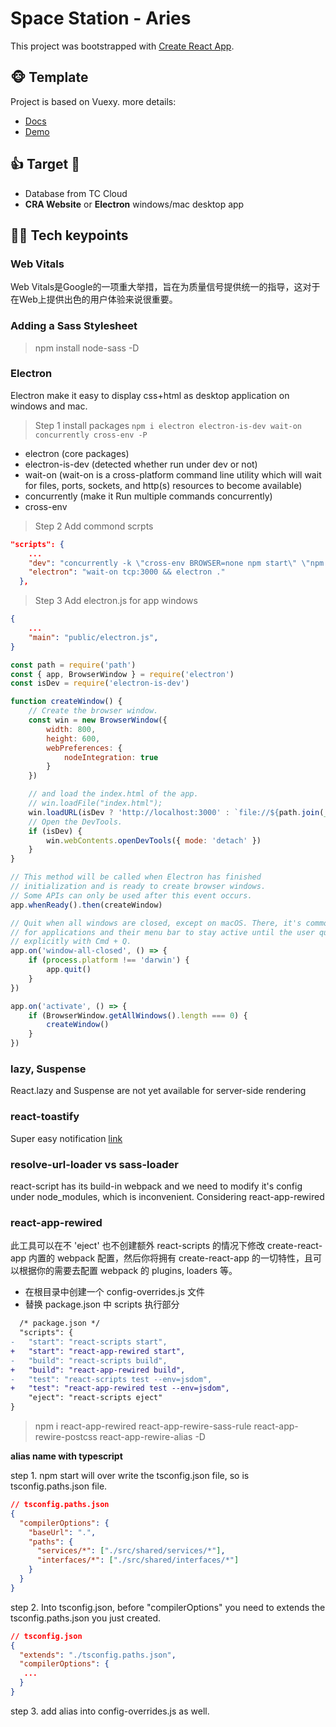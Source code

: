 # Space Station - Aries

This project was bootstrapped with [Create React App](https://github.com/facebook/create-react-app).

## :monkey_face: Template
Project is based on Vuexy. more details:
* [Docs](https://pixinvent.com/demo/vuexy-react-admin-dashboard-template/documentation/docs/)
* [Demo](https://pixinvent.com/demo/vuexy-react-admin-dashboard-template/landing/)

## :+1: Target :whale:
* Database from TC Cloud
* **CRA Website** or **Electron** windows/mac desktop app

## :student: Tech keypoints
### Web Vitals

Web Vitals是Google的一项重大举措，旨在为质量信号提供统一的指导，这对于在Web上提供出色的用户体验来说很重要。

### Adding a Sass Stylesheet
> npm install node-sass -D

### Electron

Electron make it easy to display css+html as desktop application on windows and mac.

> Step 1 install packages
`npm i electron electron-is-dev wait-on concurrently cross-env -P`
* electron (core packages)
* electron-is-dev (detected whether run under dev or not)
* wait-on (wait-on is a cross-platform command line utility which will wait for files, ports, sockets, and http(s) resources to become available)
* concurrently (make it Run multiple commands concurrently)
* cross-env

> Step 2 Add commond scrpts

```json
"scripts": {
    ...
    "dev": "concurrently -k \"cross-env BROWSER=none npm start\" \"npm:electron\"",
    "electron": "wait-on tcp:3000 && electron ."
  },
```

> Step 3 Add electron.js for app windows
```json
{
    ...
    "main": "public/electron.js",
}
```

```javascript
const path = require('path')
const { app, BrowserWindow } = require('electron')
const isDev = require('electron-is-dev')

function createWindow() {
    // Create the browser window.
    const win = new BrowserWindow({
        width: 800,
        height: 600,
        webPreferences: {
            nodeIntegration: true
        }
    })

    // and load the index.html of the app.
    // win.loadFile("index.html");
    win.loadURL(isDev ? 'http://localhost:3000' : `file://${path.join(__dirname, '../build/index.html')}`)
    // Open the DevTools.
    if (isDev) {
        win.webContents.openDevTools({ mode: 'detach' })
    }
}

// This method will be called when Electron has finished
// initialization and is ready to create browser windows.
// Some APIs can only be used after this event occurs.
app.whenReady().then(createWindow)

// Quit when all windows are closed, except on macOS. There, it's common
// for applications and their menu bar to stay active until the user quits
// explicitly with Cmd + Q.
app.on('window-all-closed', () => {
    if (process.platform !== 'darwin') {
        app.quit()
    }
})

app.on('activate', () => {
    if (BrowserWindow.getAllWindows().length === 0) {
        createWindow()
    }
})
```


### lazy, Suspense
React.lazy and Suspense are not yet available for server-side rendering

### react-toastify
Super easy notification [link](https://www.npmjs.com/package/react-toastify)

### resolve-url-loader vs sass-loader
react-script has its build-in webpack and we need to modify it's config under node_modules, which is inconvenient. Considering react-app-rewired

### react-app-rewired
此工具可以在不 'eject' 也不创建额外 react-scripts 的情况下修改 create-react-app 内置的 webpack 配置，然后你将拥有 create-react-app 的一切特性，且可以根据你的需要去配置 webpack 的 plugins, loaders 等。

* 在根目录中创建一个 config-overrides.js 文件
* 替换 package.json 中 scripts 执行部分
```diff
  /* package.json */
  "scripts": {
-   "start": "react-scripts start",
+   "start": "react-app-rewired start",
-   "build": "react-scripts build",
+   "build": "react-app-rewired build",
-   "test": "react-scripts test --env=jsdom",
+   "test": "react-app-rewired test --env=jsdom",
    "eject": "react-scripts eject"
}
```

> npm i react-app-rewired react-app-rewire-sass-rule react-app-rewire-postcss react-app-rewire-alias -D

**alias name with typescript**

step 1. npm start will over write the tsconfig.json file, so is tsconfig.paths.json file.

```json
// tsconfig.paths.json
{
  "compilerOptions": {
    "baseUrl": ".",
    "paths": {
      "services/*": ["./src/shared/services/*"],
      "interfaces/*": ["./src/shared/interfaces/*"]
    }
  }
}
```
step 2. Into tsconfig.json, before "compilerOptions" you need to extends the tsconfig.paths.json you just created.

```json
// tsconfig.json
{
  "extends": "./tsconfig.paths.json",
  "compilerOptions": {
   ...
  }
}
```

step 3. add alias into config-overrides.js as well.